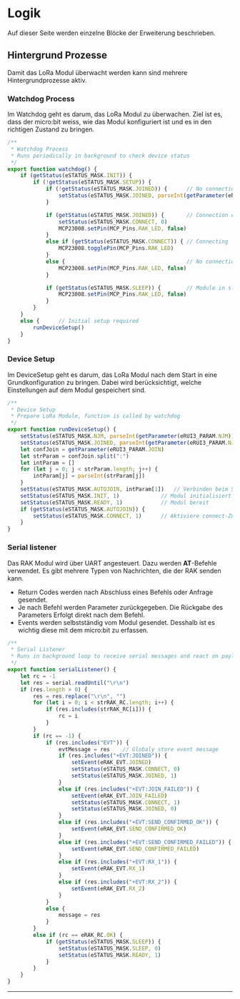 # Logik

Auf dieser Seite werden einzelne Blöcke der Erweiterung beschrieben.


## Hintergrund Prozesse
Damit das LoRa Modul überwacht werden kann sind mehrere Hintergrundprozesse aktiv.

### Watchdog Process
Im Watchdog geht es darum, das LoRa Modul zu überwachen. Ziel ist es, dass der micro:bit weiss, wie das Modul konfiguriert ist und es in den richtigen Zustand zu bringen.
```typescript
/**
 * Watchdog Process
 * Runs periodically in background to check device status
 */
export function watchdog() {
    if (getStatus(eSTATUS_MASK.INIT)) {
        if (!getStatus(eSTATUS_MASK.SETUP)) {
            if (!getStatus(eSTATUS_MASK.JOINED)) {      // No connection
                setStatus(eSTATUS_MASK.JOINED, parseInt(getParameter(eRUI3_PARAM.NJS)))
            }

            if (getStatus(eSTATUS_MASK.JOINED)) {       // Connection established
                setStatus(eSTATUS_MASK.CONNECT, 0)
                MCP23008.setPin(MCP_Pins.RAK_LED, false)
            }
            else if (getStatus(eSTATUS_MASK.CONNECT)) { // Connecting
                MCP23008.togglePin(MCP_Pins.RAK_LED)
            }
            else {                                      // No connection and not trying to connect
                MCP23008.setPin(MCP_Pins.RAK_LED, false)
            }

            if (getStatus(eSTATUS_MASK.SLEEP)) {        // Module in sleep mode
                MCP23008.setPin(MCP_Pins.RAK_LED, false)
            }
        }
    }
    else {      // Initial setup required
        runDeviceSetup()
    }
}
```

### Device Setup
Im DeviceSetup geht es darum, das LoRa Modul nach dem Start in eine Grundkonfiguration zu bringen. Dabei wird berücksichtigt, welche Einstellungen auf dem Modul gespeichert sind. 
```typescript
/**
 * Device Setup
 * Prepare LoRa Module, function is called by watchdog
 */
export function runDeviceSetup() {
    setStatus(eSTATUS_MASK.NJM, parseInt(getParameter(eRUI3_PARAM.NJM)))    // OTAA oder ABP?
    setStatus(eSTATUS_MASK.JOINED, parseInt(getParameter(eRUI3_PARAM.NJS))) // Netzwerk vebunden?
    let confJoin = getParameter(eRUI3_PARAM.JOIN)
    let strParam = confJoin.split(":")
    let intParam = []
    for (let j = 0; j < strParam.length; j++) {
        intParam[j] = parseInt(strParam[j])
    }
    setStatus(eSTATUS_MASK.AUTOJOIN, intParam[1])   // Verbinden beim Start aktiv?
    setStatus(eSTATUS_MASK.INIT, 1)             // Modul initialisiert
    setStatus(eSTATUS_MASK.READY, 1)            // Modul bereit
    if (getStatus(eSTATUS_MASK.AUTOJOIN)) {             
        setStatus(eSTATUS_MASK.CONNECT, 1)      // Aktiviere connect-Zustand falls Autojoin gesetzt
    }
}
```


### Serial listener
Das RAK Modul wird über UART angesteuert. Dazu werden **AT**-Befehle verwendet. Es gibt mehrere Typen von Nachrichten, die der RAK senden kann.
 - Return Codes werden nach Abschluss eines Befehls oder Anfrage gesendet.
 - Je nach Befehl werden Parameter zurückgegeben. Die Rückgabe des Parameters Erfolgt direkt nach dem Befehl.
 - Events werden selbstständig vom Modul gesendet. Desshalb ist es wichtig diese mit dem micro:bit zu erfassen.

```typescript
/**
 * Serial Listener
 * Runs in background loop to receive serial messages and react on payload
 */
export function serialListener() {
    let rc = -1
    let res = serial.readUntil("\r\n")
    if (res.length > 0) {
        res = res.replace("\r\n", "")
        for (let i = 0; i < strRAK_RC.length; i++) {
            if (res.includes(strRAK_RC[i])) {
                rc = i
            }
        }
        if (rc == -1) {
            if (res.includes("EVT")) {
                evtMessage = res    // Globaly store event message
                if (res.includes("+EVT:JOINED")) {
                    setEvent(eRAK_EVT.JOINED)
                    setStatus(eSTATUS_MASK.CONNECT, 0)
                    setStatus(eSTATUS_MASK.JOINED, 1)
                }
                else if (res.includes("+EVT:JOIN_FAILED")) {
                    setEvent(eRAK_EVT.JOIN_FAILED)
                    setStatus(eSTATUS_MASK.CONNECT, 1)
                    setStatus(eSTATUS_MASK.JOINED, 0)
                }
                else if (res.includes("+EVT:SEND_CONFIRMED_OK")) {
                    setEvent(eRAK_EVT.SEND_CONFIRMED_OK)
                }
                else if (res.includes("+EVT:SEND_CONFIRMED_FAILED")) {
                    setEvent(eRAK_EVT.SEND_CONFIRMED_FAILED)
                }
                else if (res.includes("+EVT:RX_1")) {
                    setEvent(eRAK_EVT.RX_1)
                }
                else if (res.includes("+EVT:RX_2")) {
                    setEvent(eRAK_EVT.RX_2)
                }
            }
            else {
                message = res
            }
        }
        else if (rc == eRAK_RC.OK) {
            if (getStatus(eSTATUS_MASK.SLEEP)) {
                setStatus(eSTATUS_MASK.SLEEP, 0)
                setStatus(eSTATUS_MASK.READY, 1)
            }
        }
    }
}
```

------------------------------------------------



<script src="https://makecode.com/gh-pages-embed.js"></script><script>makeCodeRender("{{ site.makecode.home_url }}", "{{ site.github.owner_name }}/{{ site.github.repository_name }}");</script>
